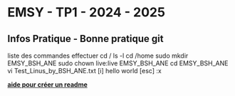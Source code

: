 # EMSY - TP1 - 2024 - 2025
## Infos Pratique - Bonne pratique git

liste des commandes effectuer 
cd /
ls -l
cd /home
sudo mkdir EMSY_BSH_ANE
sudo chown live:live EMSY_BSH_ANE
cd EMSY_BSH_ANE
vi Test_Linus_by_BSH_ANE.txt
		[i]
  		hello world
    		[esc] :x 
      

 **[aide pour créer un readme](https://docs.github.com/fr/get-started/writing-on-github/getting-started-with-writing-and-formatting-on-github/basic-writing-and-formatting-syntax#GitHub-flavored-markdown)**

